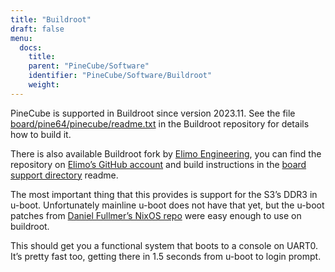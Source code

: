 ```yaml
---
title: "Buildroot"
draft: false
menu:
  docs:
    title:
    parent: "PineCube/Software"
    identifier: "PineCube/Software/Buildroot"
    weight: 
---
```


	
PineCube is supported in Buildroot since version 2023.11. See the file [board/pine64/pinecube/readme.txt](https://git.busybox.net/buildroot/tree/board/pine64/pinecube/readme.txt?h=next) in the Buildroot repository for details how to build it.

There is also available Buildroot fork by [Elimo Engineering](https://elimo.io), you can find the repository on [Elimo’s GitHub account](https://github.com/elimo-engineering/buildroot) and build instructions in the [board support directory](https://github.com/elimo-engineering/buildroot/tree/pine64/pinecube/board/pine64/pinecube) readme.

The most important thing that this provides is support for the S3’s DDR3 in u-boot. Unfortunately mainline u-boot does not have that yet, but the u-boot patches from [Daniel Fullmer’s NixOS repo](https://github.com/danielfullmer/pinecube-nixos) were easy enough to use on buildroot.

This should get you a functional system that boots to a console on UART0. It’s pretty fast too, getting there in 1.5 seconds from u-boot to login prompt.
